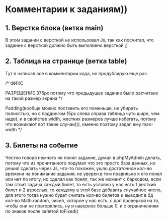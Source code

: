 # Комментарии к заданиям))

## 1. Верстка блока (ветка main)
В этом задании с версткой не использовал Js, так как посчитал, что задание с версткой должно быть выполнено версткой ;) 

## 2. Таблица на странице (ветка table)
Тут я написал все в комментарии кода, но продублирую еще раз. 

/* ФИКС 

РАЗРЕШЕНИЕ 375px потому что предыдущее задание было расчитано на такой размер экрана */

Padding(вообще можно поставить его поменьше, не убирать полностью, но с паддингом 15px слева справа таблица чуть шире, чем надо), и в свойстве width, жестких размеров лучше избегать, потому что возникают вот такие случаи))), именно поэтому задал ему max-width  */
 
## 3. Билеты на событие

Честно говоря немного не понял задание, думал в phpMyAdmin делать, потому что из прочитанного подумал что это просто база данных, но решил сделать через Js, что-то похожее, ушло достаточное кол-во времени на понимание задания, не уверен в том правильно я его понял или нет по итогу, но сделал как понял, так же момент с баркодом, если там стоит задача каждый билет, то есть условно у нас есть 1 десткий билет и 2 взрослых, то каждому в этой базе добавить случайное число, для этого тогда нужно будет считать кол-во билетов и выводит в бд кол-во Math.random, чисел, которое у нас есть, с доп проверкой на то, чтобы они не повторялись,  ну и наверное больше 0, и с ограничениям по знаков после запятой toFixed()
